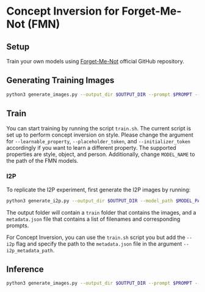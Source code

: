 # Concept Inversion for Forget-Me-Not (FMN)

## Setup
Train your own models using [Forget-Me-Not](https://github.com/SHI-Labs/Forget-Me-Not) official GitHub repository. 

## Generating Training Images

```bash
python3 generate_images.py --output_dir $OUTPUT_DIR --prompt $PROMPT --mode train --num_train_images $NUM_TRAIN_IMAGES
```

## Train
You can start training by running the script `train.sh`. The current script is set up to perform concept inversion on style. Please change the argument for `--learnable_property`, `--placeholder_token`, and `--initializer_token` accordingly if you want to learn a different property. The supported properties are style, object, and person. Additionally, change `MODEL_NAME` to the path of the FMN models.

### I2P
To replicate the I2P experiment, first generate the I2P images by running:

```bash
python3 generate_i2p.py --output_dir $OUTPUT_DIR --model_path $MODEL_PATH
```

The output folder will contain a `train` folder that contains the images, and a `metadata.json` file that contains a list of filenames and corresponding prompts.

For Concept Inversion, you can use the `train.sh` script you but add the `--i2p` flag and specify the path to the `metadata.json` file in the argument `--i2p_metadata_path`.

## Inference
```bash
python3 generate_images.py --output_dir $OUTPUT_DIR --prompt $PROMPT --mode test --seed $SEED
```
